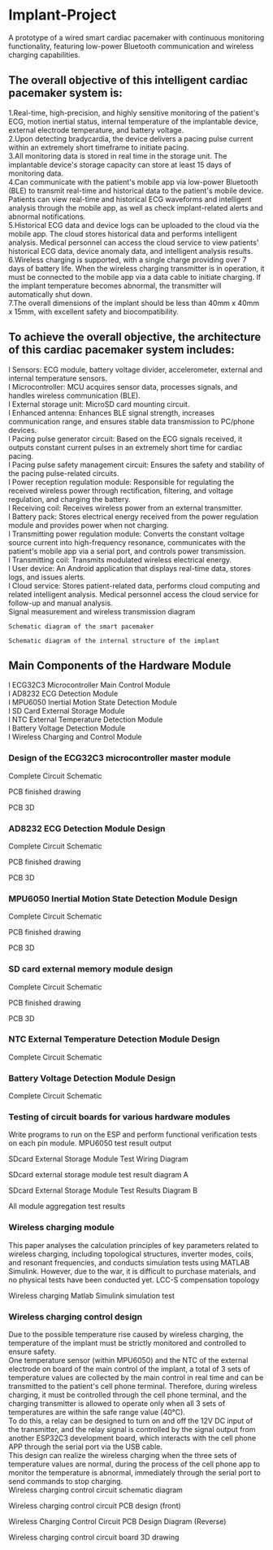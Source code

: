 # Implant-Project
A prototype of a wired smart cardiac pacemaker with continuous monitoring functionality, featuring low-power Bluetooth communication and wireless charging capabilities.
## The overall objective of this intelligent cardiac pacemaker system is:
1.Real-time, high-precision, and highly sensitive monitoring of the patient's ECG, motion inertial status, internal temperature of the implantable device, external electrode temperature, and battery voltage.<br/>
2.Upon detecting bradycardia, the device delivers a pacing pulse current within an extremely short timeframe to initiate pacing.<br/>
3.All monitoring data is stored in real time in the storage unit. The implantable device's storage capacity can store at least 15 days of monitoring data.<br/>
4.Can communicate with the patient's mobile app via low-power Bluetooth (BLE) to transmit real-time and historical data to the patient's mobile device. Patients can view real-time and historical ECG waveforms and intelligent analysis through the mobile app, as well as check implant-related alerts and abnormal notifications.<br/>
5.Historical ECG data and device logs can be uploaded to the cloud via the mobile app. The cloud stores historical data and performs intelligent analysis. Medical personnel can access the cloud service to view patients' historical ECG data, device anomaly data, and intelligent analysis results.<br/>
6.Wireless charging is supported, with a single charge providing over 7 days of battery life. When the wireless charging transmitter is in operation, it must be connected to the mobile app via a data cable to initiate charging. If the implant temperature becomes abnormal, the transmitter will automatically shut down.<br/>
7.The overall dimensions of the implant should be less than 40mm x 40mm x 15mm, with excellent safety and biocompatibility.<br/>
## To achieve the overall objective, the architecture of this cardiac pacemaker system includes:
l Sensors: ECG module, battery voltage divider, accelerometer, external and internal temperature sensors.<br/>
l Microcontroller: MCU acquires sensor data, processes signals, and handles wireless communication (BLE).<br/>
l External storage unit: MicroSD card mounting circuit.<br/>
l Enhanced antenna: Enhances BLE signal strength, increases communication range, and ensures stable data transmission to PC/phone devices.<br/>
l Pacing pulse generator circuit: Based on the ECG signals received, it outputs constant current pulses in an extremely short time for cardiac pacing.<br/>
l Pacing pulse safety management circuit: Ensures the safety and stability of the pacing pulse-related circuits.<br/>
l Power reception regulation module: Responsible for regulating the received wireless power through rectification, filtering, and voltage regulation, and charging the battery.<br/>
l Receiving coil: Receives wireless power from an external transmitter.<br/>
l Battery pack: Stores electrical energy received from the power regulation module and provides power when not charging.<br/>
l Transmitting power regulation module: Converts the constant voltage source current into high-frequency resonance, communicates with the patient's mobile app via a serial port, and controls power transmission.<br/>
l Transmitting coil: Transmits modulated wireless electrical energy.<br/>
l User device: An Android application that displays real-time data, stores logs, and issues alerts.<br/>
l Cloud service: Stores patient-related data, performs cloud computing and related intelligent analysis. Medical personnel access the cloud service for follow-up and manual analysis.<br/>
    Signal measurement and wireless transmission diagram

    Schematic diagram of the smart pacemaker

    Schematic diagram of the internal structure of the implant

## Main Components of the Hardware Module
l ECG32C3 Microcontroller Main Control Module <br/>
l AD8232 ECG Detection Module<br/>
l MPU6050 Inertial Motion State Detection Module<br/>
l SD Card External Storage Module<br/>
l NTC External Temperature Detection Module<br/>
l Battery Voltage Detection Module<br/>
l Wireless Charging and Control Module<br/>
### Design of the ECG32C3 microcontroller master module
Complete Circuit Schematic

PCB finished drawing

PCB 3D

### AD8232 ECG Detection Module Design
Complete Circuit Schematic

PCB finished drawing

PCB 3D

### MPU6050 Inertial Motion State Detection Module Design
Complete Circuit Schematic

PCB finished drawing

PCB 3D

### SD card external memory module design
Complete Circuit Schematic

PCB finished drawing

PCB 3D
### NTC External Temperature Detection Module Design
Complete Circuit Schematic

### Battery Voltage Detection Module Design
Complete Circuit Schematic

### Testing of circuit boards for various hardware modules
Write programs to run on the ESP and perform functional verification tests on each pin module.
MPU6050 test result output

SDcard External Storage Module Test Wiring Diagram

SDcard external storage module test result diagram A

SDcard External Storage Module Test Results Diagram B

All module aggregation test results

### Wireless charging module
This paper analyses the calculation principles of key parameters related to wireless charging, including topological structures, inverter modes, coils, and resonant frequencies, and conducts simulation tests using MATLAB Simulink. However, due to the war, it is difficult to purchase materials, and no physical tests have been conducted yet.
LCC-S compensation topology

Wireless charging Matlab Simulink simulation test

### Wireless charging control design
Due to the possible temperature rise caused by wireless charging, the temperature of the implant must be strictly monitored and controlled to ensure safety.<br/>
One temperature sensor (within MPU6050) and the NTC of the external electrode on board of the main control of the implant, a total of 3 sets of temperature values are collected by the main control in real time and can be transmitted to the patient's cell phone terminal. Therefore, during wireless charging, it must be controlled through the cell phone terminal, and the charging transmitter is allowed to operate only when all 3 sets of temperatures are within the safe range value (40°C).<br/>
    To do this, a relay can be designed to turn on and off the 12V DC input of the transmitter, and the relay signal is controlled by the signal output from another ESP32C3 development board, which interacts with the cell phone APP through the serial port via the USB cable.<br/>
 This design can realize the wireless charging when the three sets of temperature values are normal, during the process of the cell phone app to monitor the temperature is abnormal, immediately through the serial port to send commands to stop charging.<br/>
Wireless charging control circuit schematic diagram

 Wireless charging control circuit PCB design (front)

 Wireless Charging Control Circuit PCB Design Diagram (Reverse)

 Wireless charging control circuit board 3D drawing
